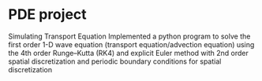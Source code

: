 # PDE project
 
Simulating Transport Equation
Implemented a python program to solve the first order 1-D wave equation (transport equation/advection equation) using the 4th order Runge–Kutta (RK4) and explicit Euler method with 2nd order spatial discretization and periodic boundary conditions for spatial discretization ​

